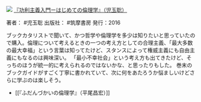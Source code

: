![](https://gyazo.com/379886cd2ed844bc32a1823544add948.jpg)
[『功利主義入門ーはじめての倫理学』（児玉聡）](https://amzn.to/4g8caBk)

著者： #児玉聡 
出版社： #筑摩書房 
発行：2016

ブックカタリストで聞いて、かつ哲学や倫理学を多少は知りたいと思っていたので購入。倫理について考えるときの一つの考え方としての合理主義、「最大多数の最大幸福」という言葉は知ってたけど、スタンスによって権威主義にも自由主義にもなるのは興味深い。
「最小不幸社会」という考え方も出てきたけど、そっちのほうが統一的に考えられるのではないかな、と思ったりもした。
巻末のブックガイドがすごく丁寧に書かれていて、次に何をあたろうか悩ましいけどさらに学ぶのは楽しそう。

- [[『ふだんづかいの倫理学』（平尾昌宏）]]